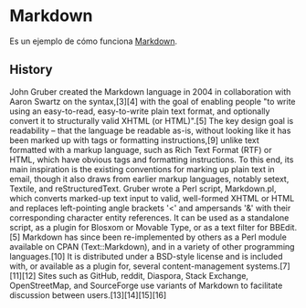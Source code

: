 # Markdown

Es un ejemplo de cómo funciona [Markdown](https://en.wikipedia.org/wiki/Markdown).

## History

John Gruber created the Markdown language in 2004 in collaboration with Aaron Swartz on the syntax,[3][4] with the goal of enabling people "to write using an easy-to-read, easy-to-write plain text format, and optionally convert it to structurally valid XHTML (or HTML)".[5]
The key design goal is readability – that the language be readable as-is, without looking like it has been marked up with tags or formatting instructions,[9] unlike text formatted with a markup language, such as Rich Text Format (RTF) or HTML, which have obvious tags and formatting instructions. To this end, its main inspiration is the existing conventions for marking up plain text in email, though it also draws from earlier markup languages, notably setext, Textile, and reStructuredText.
Gruber wrote a Perl script, Markdown.pl, which converts marked-up text input to valid, well-formed XHTML or HTML and replaces left-pointing angle brackets '<' and ampersands '&' with their corresponding character entity references. It can be used as a standalone script, as a plugin for Blosxom or Movable Type, or as a text filter for BBEdit.[5]
Markdown has since been re-implemented by others as a Perl module available on CPAN (Text::Markdown), and in a variety of other programming languages.[10] It is distributed under a BSD-style license and is included with, or available as a plugin for, several content-management systems.[7][11][12]
Sites such as GitHub, reddit, Diaspora, Stack Exchange, OpenStreetMap, and SourceForge use variants of Markdown to facilitate discussion between users.[13][14][15][16]
